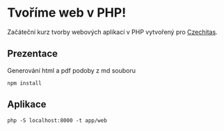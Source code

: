 Tvoříme web v PHP!
==================

Začáteční kurz tvorby webových aplikací v PHP vytvořený pro [Czechitas](http://www.czechitas.cz/).

Prezentace
----------

Generování html a pdf podoby z md souboru

    npm install

Aplikace
--------

    php -S localhost:8000 -t app/web
